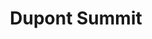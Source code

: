 ---
dateStart: 2011-12-02
dateEnd:
title: "Dupont Summit"
venue: "Carnegie Institution for Science"
organizer:
credit:
city: "Washington, DC"
state:
country: USA
pdfLink:
venueImages:
---